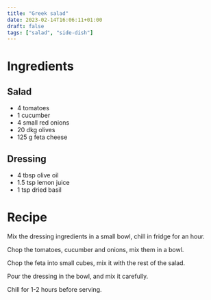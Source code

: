 ```yaml
---
title: "Greek salad"
date: 2023-02-14T16:06:11+01:00
draft: false
tags: ["salad", "side-dish"]
---
```


# Ingredients

## Salad

 - 4 tomatoes
 - 1 cucumber
 - 4 small red onions
 - 20 dkg olives
 - 125 g feta cheese

## Dressing

 - 4 tbsp olive oil
 - 1.5 tsp lemon juice
 - 1 tsp dried basil

# Recipe

Mix the dressing ingredients in a small bowl, chill in fridge for an hour.

Chop the tomatoes, cucumber and onions, mix them in a bowl.

Chop the feta into small cubes, mix it with the rest of the salad.

Pour the dressing in the bowl, and mix it carefully.

Chill for 1-2 hours before serving.

